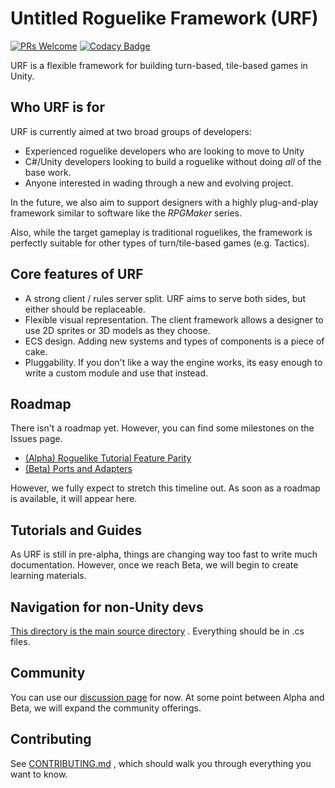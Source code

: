 # Untitled Roguelike Framework (URF)

[![PRs Welcome](https://img.shields.io/badge/PRs-welcome-brightgreen.svg?style=flat-square)](https://makeapullrequest.com)
[![Codacy Badge](https://app.codacy.com/project/badge/Grade/baa8d2a7827845d9b8a4634c7e28d3ab)](https://www.codacy.com/gh/awilsoncs/Untitled-Roguelike-Framework/dashboard?utm_source=github.com&amp;utm_medium=referral&amp;utm_content=awilsoncs/Untitled-Roguelike-Framework&amp;utm_campaign=Badge_Grade)

URF is a flexible framework for building turn-based, tile-based games in Unity.

## Who URF is for

URF is currently aimed at two broad groups of developers:

* Experienced roguelike developers who are looking to move to Unity
* C#/Unity developers looking to build a roguelike without doing *all* of the
  base work.
* Anyone interested in wading through a new and evolving project.

In the future, we also aim to support designers with a highly plug-and-play
framework similar to software like the *RPGMaker* series.

Also, while the target gameplay is traditional roguelikes, the framework is
perfectly suitable for other types of turn/tile-based games (e.g. Tactics).

## Core features of URF

* A strong client / rules server split. URF aims to serve both sides, but either
  should be replaceable.
* Flexible visual representation. The client framework allows a designer to use
  2D sprites or 3D models as they choose.
* ECS design. Adding new systems and types of components is a piece of cake.
* Pluggability. If you don't like a way the engine works, its easy enough to
  write a custom module and use that instead.

## Roadmap

There isn't a roadmap yet. However, you can find some milestones on the Issues page.

* [(Alpha) Roguelike Tutorial Feature Parity](https://github.com/awilsoncs/Untitled-Roguelike-Framework/milestone/1)
* [(Beta) Ports and Adapters](https://github.com/awilsoncs/Untitled-Roguelike-Framework/milestone/2)

However, we fully expect to stretch this timeline out. As soon as a roadmap is
available, it will appear here.

## Tutorials and Guides

As URF is still in pre-alpha, things are changing way too fast to write
much documentation. However, once we reach Beta, we will begin to create
learning materials.

## Navigation for non-Unity devs

[This directory is the main source directory](https://github.com/awilsoncs/Untitled-Roguelike-Framework/tree/main/Assets/Scripts)
. Everything should be in .cs files.

## Community

You can use
our [discussion page](https://github.com/awilsoncs/Untitled-Roguelike-Framework/discussions)
for now. At some point between Alpha and Beta, we will expand the community
offerings.

## Contributing

See [CONTRIBUTING.md](https://github.com/awilsoncs/Untitled-Roguelike-Framework/blob/main/CONTRIBUTING.md)
, which should walk you through everything you want to know. 
